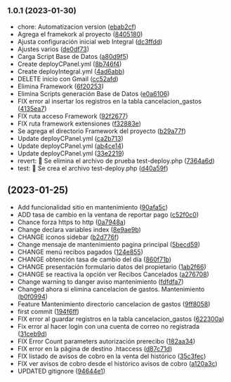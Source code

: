 ## <small>1.0.1 (2023-01-30)</small>

* chore: Automatizacion version ([ebab2cf](https://github.com/ynfantes/v2.web.ve/commit/ebab2cf))
* Agrega el framekork al proyecto ([8405180](https://github.com/ynfantes/v2.web.ve/commit/8405180))
* Ajusta configuración inicial web Integral ([dc3ffdd](https://github.com/ynfantes/v2.web.ve/commit/dc3ffdd))
* Ajustes varios ([de0df73](https://github.com/ynfantes/v2.web.ve/commit/de0df73))
* Carga Script Base de Datos ([a80d9f5](https://github.com/ynfantes/v2.web.ve/commit/a80d9f5))
* Create deployCPanel.yml ([8b746f4](https://github.com/ynfantes/v2.web.ve/commit/8b746f4))
* Create deployIntegral.yml ([4ad6abb](https://github.com/ynfantes/v2.web.ve/commit/4ad6abb))
* DELETE inicio con Gmail ([cc52afd](https://github.com/ynfantes/v2.web.ve/commit/cc52afd))
* Elimina Framework ([6f20253](https://github.com/ynfantes/v2.web.ve/commit/6f20253))
* Elimina Scripts generación Base de Datos ([e0a6106](https://github.com/ynfantes/v2.web.ve/commit/e0a6106))
* FIX error al insertar los registros en la tabla cancelacion_gastos ([4135ea7](https://github.com/ynfantes/v2.web.ve/commit/4135ea7))
* FIX ruta acceso Framework ([92f2677](https://github.com/ynfantes/v2.web.ve/commit/92f2677))
* FIX ruta framework extensiones ([f32883e](https://github.com/ynfantes/v2.web.ve/commit/f32883e))
* Se agrega el directorio Framework del proyecto ([b29a77f](https://github.com/ynfantes/v2.web.ve/commit/b29a77f))
* Update deployCPanel.yml ([ca2b713](https://github.com/ynfantes/v2.web.ve/commit/ca2b713))
* Update deployCPanel.yml ([ab4ce14](https://github.com/ynfantes/v2.web.ve/commit/ab4ce14))
* Update deployCPanel.yml ([33e2219](https://github.com/ynfantes/v2.web.ve/commit/33e2219))
* revert: :rocket: Se elimina el archivo de prueba test-deploy.php ([7364a6d](https://github.com/ynfantes/v2.web.ve/commit/7364a6d))
* test: :rocket: Se crea el archivo test-deploy.php ([d40a59f](https://github.com/ynfantes/v2.web.ve/commit/d40a59f))



##  (2023-01-25)

* Add funcionalidad sitio en mantenimiento ([90afa5c](https://github.com/ynfantes/v2.web.ve/commit/90afa5c))
* ADD tasa de cambio en la ventana de reportar pago ([c52f0c0](https://github.com/ynfantes/v2.web.ve/commit/c52f0c0))
* Chance forza https to http ([0a7948a](https://github.com/ynfantes/v2.web.ve/commit/0a7948a))
* Change declara variables index ([8e9ae9b](https://github.com/ynfantes/v2.web.ve/commit/8e9ae9b))
* CHANGE iconos sidebar ([b2d776f](https://github.com/ynfantes/v2.web.ve/commit/b2d776f))
* Change mensaje de mantenimiento pagina principal ([5becd59](https://github.com/ynfantes/v2.web.ve/commit/5becd59))
* CHANGE menú recibos pagados ([124e855](https://github.com/ynfantes/v2.web.ve/commit/124e855))
* CHANGE obtención tasa de cambio del día ([860f71b](https://github.com/ynfantes/v2.web.ve/commit/860f71b))
* CHANGE presentación formulario datos del propietario ([1ab2f66](https://github.com/ynfantes/v2.web.ve/commit/1ab2f66))
* CHANGE se reactiva la opción ver Recibos Cancelados ([a276708](https://github.com/ynfantes/v2.web.ve/commit/a276708))
* Change warning to danger aviso mantenimiento ([fdfdfa7](https://github.com/ynfantes/v2.web.ve/commit/fdfdfa7))
* Changed ahora si elimina cancelacion de gastos. Mantenimiento ([b0f0994](https://github.com/ynfantes/v2.web.ve/commit/b0f0994))
* Feature Mantenimiento directorio cancelacion de gastos ([9ff8058](https://github.com/ynfantes/v2.web.ve/commit/9ff8058))
* first commit ([194f6ff](https://github.com/ynfantes/v2.web.ve/commit/194f6ff))
* FIX error al guardar registros en la tabla cancelacion_gastos ([622300a](https://github.com/ynfantes/v2.web.ve/commit/622300a))
* Fix error al hacer login con una cuenta de correo no registrada ([31ceb9d](https://github.com/ynfantes/v2.web.ve/commit/31ceb9d))
* FIX Error Count parameters autorización prerecibo ([182aa34](https://github.com/ynfantes/v2.web.ve/commit/182aa34))
* FIX error en la página de destino .htaccess ([d87c71d](https://github.com/ynfantes/v2.web.ve/commit/d87c71d))
* FIX listado de avisos de cobro en la venta del histórico ([35c3fec](https://github.com/ynfantes/v2.web.ve/commit/35c3fec))
* FIX ver avisos de cobro desde el histórico avisos de cobro ([a120a3c](https://github.com/ynfantes/v2.web.ve/commit/a120a3c))
* UPDATED gitignore ([94644e1](https://github.com/ynfantes/v2.web.ve/commit/94644e1))




